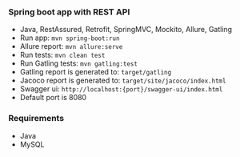 ### Spring boot app with REST API

- Java, RestAssured, Retrofit, SpringMVC, Mockito, Allure, Gatling
- Run app: `mvn spring-boot:run`
- Allure report: `mvn allure:serve`
- Run tests: `mvn clean test`
- Run Gatling tests: `mvn gatling:test`
- Gatling report is generated to: `target/gatling`
- Jacoco report is generated to: `target/site/jacoco/index.html`
- Swagger ui: `http://localhost:{port}/swagger-ui/index.html`
- Default port is 8080

### Requirements

- Java
- MySQL
